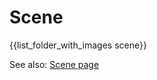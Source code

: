 # Scene

{{list_folder_with_images scene}}

See also: [Scene page](https://docs.makie.org/stable/explanations/scenes/)